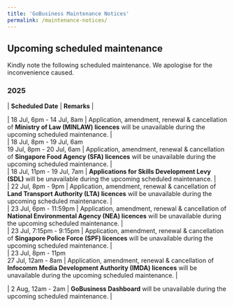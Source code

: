 ```yaml
---
title: 'GoBusiness Maintenance Notices'
permalink: /maintenance-notices/
---
```


## Upcoming scheduled maintenance

Kindly note the following scheduled maintenance. We apologise for the inconvenience caused. 


### 2025 

| **Scheduled Date** | **Remarks** |  



 
| 18 Jul, 6pm - 14 Jul, 8am | Application, amendment, renewal & cancellation of **Ministry of Law (MINLAW) licences** will be unavailable during the upcoming scheduled maintenance. |    
| 18 Jul, 8pm - 19 Jul, 6am<br>19 Jul, 8pm - 20 Jul, 6am | Application, amendment, renewal & cancellation of **Singapore Food Agency (SFA) licences** will be unavailable during the upcoming scheduled maintenance. |   
| 18 Jul, 11pm - 19 Jul, 7am | **Applications for Skills Development Levy (SDL)** will be unavailable during the upcoming scheduled maintenance. |    
| 22 Jul, 8pm - 9pm | Application, amendment, renewal & cancellation of **Land Transport Authority (LTA) licences** will be unavailable during the upcoming scheduled maintenance. |             
| 23 Jul, 6pm - 11:59pm | Application, amendment, renewal & cancellation of **National Environmental Agency (NEA) licences** will be unavailable during the upcoming scheduled maintenance. |             
| 23 Jul, 7:15pm - 9:15pm | Application, amendment, renewal & cancellation of **Singapore Police Force (SPF) licences** will be unavailable during the upcoming scheduled maintenance. |                 
| 23 Jul, 8pm - 11pm<br>27 Jul, 12am - 8am | Application, amendment, renewal & cancellation of **Infocomm Media Development Authority (IMDA) licences** will be unavailable during the upcoming scheduled maintenance. |   

| 2 Aug, 12am - 2am | **GoBusiness Dashboard** will be unavailable during the upcoming scheduled maintenance. |    


<script src="/jquery/jquery.min.js"></script> <script src="/jquery/resize-tables.js"></script>
